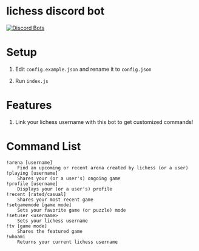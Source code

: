 # lichess discord bot
[![Discord Bots](https://discordbots.org/api/widget/status/490949867657494530.svg)](https://discordbots.org/bot/490949867657494530)

# Setup

1. Edit `config.example.json` and rename it to `config.json`

2. Run `index.js`

# Features

1. Link your lichess username with this bot to get customized commands!

# Command List
```
!arena [username]
    Find an upcoming or recent arena created by lichess (or a user)
!playing [username]
    Shares your (or a user's) ongoing game
!profile [username]
    Displays your (or a user's) profile
!recent [rated/casual]
    Shares your most recent game
!setgamemode [game mode]
    Sets your favorite game (or puzzle) mode
!setuser <username>
    Sets your lichess username
!tv [game mode]
    Shares the featured game
!whoami
    Returns your current lichess username
```

